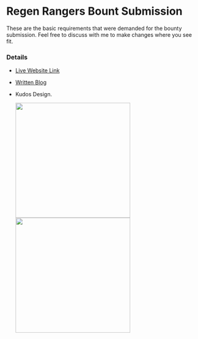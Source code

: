 # **Regen Rangers Bount Submission**

These are the basic requirements that were demanded for the bounty submission. Feel free to discuss with me to make changes where you see fit.

### **Details**

- [Live Website Link](https://regen-rangers-bounty.vercel.app/)

- [Written Blog](BLOG.md)

- Kudos Design.

  <image src="public/kudos/gold_kudos.png" width="300" height="300" />
  <image src="public/kudos/silver_kudos.png" width="300" height="300" />
